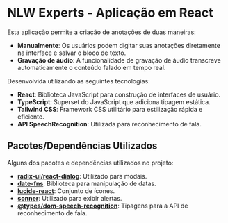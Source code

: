 # NLW Experts - Aplicação em React

Esta aplicação permite a criação de anotações de duas maneiras:

- **Manualmente**: Os usuários podem digitar suas anotações diretamente na interface e salvar o bloco de texto.
- **Gravação de áudio**: A funcionalidade de gravação de áudio transcreve automaticamente o conteúdo falado em tempo real.

Desenvolvida utilizando as seguintes tecnologias:

- **React**: Biblioteca JavaScript para construção de interfaces de usuário.
- **TypeScript**: Superset do JavaScript que adiciona tipagem estática.
- **Tailwind CSS**: Framework CSS utilitário para estilização rápida e eficiente.
- **API SpeechRecognition**: Utilizada para reconhecimento de fala.

## Pacotes/Dependências Utilizados

Alguns dos pacotes e dependências utilizados no projeto:

- **[radix-ui/react-dialog](https://www.radix-ui.com/primitives/docs/components/dialog)**: Utilizado para modais.
- **[date-fns](https://date-fns.org/)**: Biblioteca para manipulação de datas.
- **[lucide-react](https://lucide.dev/)**: Conjunto de ícones.
- **[sonner](https://sonner.emilkowal.ski/)**: Utilizado para exibir alertas.
- **[@types/dom-speech-recognition](https://www.npmjs.com/package/@types/dom-speech-recognition)**: Tipagens para a API de reconhecimento de fala.
